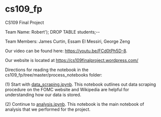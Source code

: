 # cs109_fp

CS109 Final Project

Team Name: Robert'); DROP TABLE students;--

Team Members: James Curtin, Essam El Messiri, George Zeng

Our video can be found here: https://youtu.be/FCd0tPh5D-8. 

Our website is located at https://cs109finalproject.wordpress.com/

Directions for reading the notebook in the cs109_fp/tree/master/process_notebooks folder:

(1) Start with [data_scraping.ipynb](https://github.com/cs109-fp-jcemgz/cs109_fp/blob/master/process_notebooks/data_scraping.ipynb). This notebook outlines out data scraping procedure on the FOMC website and Wikipedia are helpful for understanding how our data is stored.

(2) Continue to [analysis.ipynb](https://github.com/cs109-fp-jcemgz/cs109_fp/blob/master/process_notebooks/analysis.ipynb). This notebook is the main notebook of analysis that we performed for the project.
